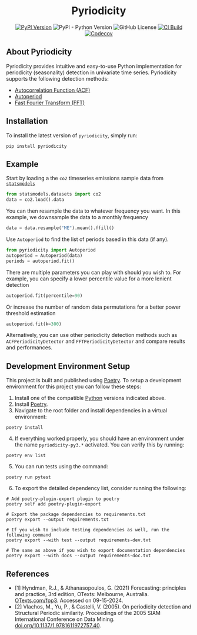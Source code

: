 <div align="center">
<h1>Pyriodicity</h1>

[![PyPI Version](https://img.shields.io/pypi/v/pyriodicity.svg?label=PyPI)](https://pypi.org/project/pyriodicity/)
![PyPI - Python Version](https://img.shields.io/pypi/pyversions/pyriodicity?label=Python)
![GitHub License](https://img.shields.io/github/license/iskandergaba/pyriodicity?label=License)
[![CI Build](https://github.com/iskandergaba/pyriodicity/actions/workflows/ci.yml/badge.svg)](https://github.com/iskandergaba/pyriodicity/actions/workflows/ci.yml)
[![Codecov](https://codecov.io/gh/iskandergaba/pyriodicity/graph/badge.svg?token=D5F3PKSOEK)](https://codecov.io/gh/iskandergaba/pyriodicity)
</div>


## About Pyriodicity
Pyriodicity provides intuitive and easy-to-use Python implementation for periodicity (seasonality) detection in univariate time series. Pyriodicity supports the following detection methods:
- [Autocorrelation Function (ACF)](https://otexts.com/fpp3/acf.html)
- [Autoperiod]( https://doi.org/10.1137/1.9781611972757.40)
- [Fast Fourier Transform (FFT)](https://otexts.com/fpp3/useful-predictors.html#fourier-series)

## Installation
To install the latest version of `pyriodicity`, simply run:

```shell
pip install pyriodicity
```

## Example
Start by loading a the `co2` timeseries emissions sample data from [`statsmodels`](https://www.statsmodels.org)
```python
from statsmodels.datasets import co2
data = co2.load().data
```

You can then resample the data to whatever frequency you want. In this example, we downsample the data to a monthly frequency
```python
data = data.resample("ME").mean().ffill()
```

Use `Autoperiod` to find the list of periods based in this data (if any).
```python
from pyriodicity import Autoperiod
autoperiod = Autoperiod(data)
periods = autoperiod.fit()
```

There are multiple parameters you can play with should you wish to. For example, you can specify a lower percentile value for a more lenient detection
```python
autoperiod.fit(percentile=90)
```

Or increase the number of random data permutations for a better power threshold estimation
```python
autoperiod.fit(k=300)
```

Alternatively, you can use other periodicity detection methods such as `ACFPeriodicityDetector` and `FFTPeriodicityDetector` and compare results and performances.

## Development Environment Setup
This project is built and published using [Poetry](https://python-poetry.org). To setup a development environment for this project you can follow these steps:

1. Install one of the compatible [Python](https://www.python.org) versions indicated above.
2. Install [Poetry](https://python-poetry.org/docs/#installing-with-pipx).
3. Navigate to the root folder and install dependencies in a virtual environment:
```shell
poetry install
```
4. If everything worked properly, you should have an environment under the name `pyriodicity-py3.*` activated. You can verify this by running:
```shell
poetry env list
```
5. You can run tests using the command:
```shell
poetry run pytest
```
6. To export the detailed dependency list, consider running the following:
```shell
# Add poetry-plugin-export plugin to poetry
poetry self add poetry-plugin-export

# Export the package dependencies to requirements.txt
poetry export --output requirements.txt

# If you wish to include testing dependencies as well, run the following command
poetry export --with test --output requirements-dev.txt

# The same as above if you wish to export documentation dependencies
poetry export --with docs --output requirements-doc.txt
```

## References
- [1] Hyndman, R.J., & Athanasopoulos, G. (2021) Forecasting: principles and practice, 3rd edition, OTexts: Melbourne, Australia. [OTexts.com/fpp3](https://otexts.com/fpp3). Accessed on 09-15-2024.
- [2] Vlachos, M., Yu, P., & Castelli, V. (2005). On periodicity detection and Structural Periodic similarity. Proceedings of the 2005 SIAM International Conference on Data Mining. [doi.org/10.1137/1.9781611972757.40](https://doi.org/10.1137/1.9781611972757.40).

